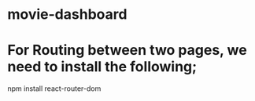 # movie-dashboard

# For Routing between two pages, we need to install the following;
npm install react-router-dom
